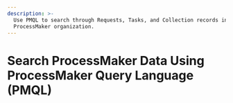 ```yaml
---
description: >-
  Use PMQL to search through Requests, Tasks, and Collection records in your
  ProcessMaker organization.
---
```


# Search ProcessMaker Data Using ProcessMaker Query Language \(PMQL\)

## 

